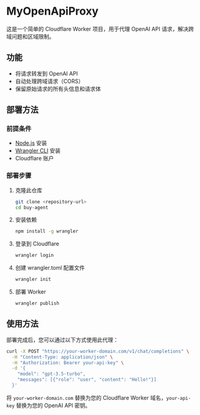 # MyOpenApiProxy

这是一个简单的 Cloudflare Worker 项目，用于代理 OpenAI API 请求，解决跨域问题和区域限制。

## 功能

- 将请求转发到 OpenAI API
- 自动处理跨域请求（CORS）
- 保留原始请求的所有头信息和请求体

## 部署方法

### 前提条件

- [Node.js](https://nodejs.org/) 安装
- [Wrangler CLI](https://developers.cloudflare.com/workers/wrangler/install-and-update/) 安装
- Cloudflare 账户

### 部署步骤

1. 克隆此仓库
   ```bash
   git clone <repository-url>
   cd buy-agent
   ```

2. 安装依赖
   ```bash
   npm install -g wrangler
   ```

3. 登录到 Cloudflare
   ```bash
   wrangler login
   ```

4. 创建 wrangler.toml 配置文件
   ```bash
   wrangler init
   ```

5. 部署 Worker
   ```bash
   wrangler publish
   ```

## 使用方法

部署完成后，您可以通过以下方式使用此代理：

```bash
curl -X POST "https://your-worker-domain.com/v1/chat/completions" \
  -H "Content-Type: application/json" \
  -H "Authorization: Bearer your-api-key" \
  -d '{
    "model": "gpt-3.5-turbo",
    "messages": [{"role": "user", "content": "Hello!"}]
  }'
```

将 `your-worker-domain.com` 替换为您的 Cloudflare Worker 域名，`your-api-key` 替换为您的 OpenAI API 密钥。
